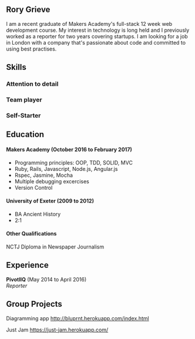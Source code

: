## Rory Grieve

I am a recent graduate of Makers Academy's full-stack 12 week web development course. My interest in technology is long held and I previously worked as a reporter for two years covering startups. I am looking for a job in London with a company that's passionate about code and committed to using best practises. 

## Skills

### Attention to detail

### Team player 

### Self-Starter



## Education

#### Makers Academy (October 2016 to February 2017)

- Programming principles: OOP, TDD, SOLID, MVC
- Ruby, Rails, Javascript, Node.js, Angular.js
- Rspec, Jasmine, Mocha
- Multiple debugging excercises
- Version Control

#### University of Exeter (2009 to 2012)

- BA Ancient History
- 2:1

#### Other Qualifications

NCTJ Diploma in Newspaper Journalism

## Experience

**PivotlIQ** (May 2014 to April 2016)    
*Reporter*  

## Group Projects

Diagramming app
http://bluprnt.herokuapp.com/index.html

Just Jam
https://just-jam.herokuapp.com/


